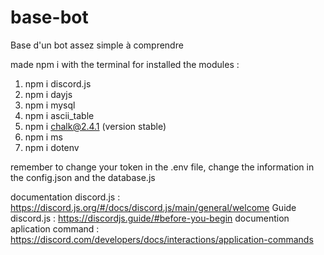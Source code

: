 # base-bot
Base d'un bot assez simple à comprendre

made npm i with the terminal for installed the modules :
1. npm i discord.js
2. npm i dayjs
3. npm i mysql
4. npm i ascii_table
5. npm i chalk@2.4.1 (version stable)
6. npm i ms
7. npm i dotenv

remember to change your token in the .env file, change the information in the config.json and the database.js

documentation discord.js : https://discord.js.org/#/docs/discord.js/main/general/welcome
Guide discord.js : https://discordjs.guide/#before-you-begin
documention aplication command : https://discord.com/developers/docs/interactions/application-commands 
